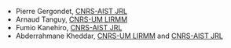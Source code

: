 - Pierre Gergondet, [CNRS-AIST JRL](https://unit.aist.go.jp/jrl-22022/index_en.html)<br/>
- Arnaud Tanguy, [CNRS-UM LIRMM](https://www.lirmm.fr/lirmm-en/)<br/>
- Fumio Kanehiro, [CNRS-AIST JRL](https://unit.aist.go.jp/jrl-22022/index_en.html)<br/>
- Abderrahmane Kheddar, [CNRS-UM LIRMM](https://www.lirmm.fr/lirmm-en/) and [CNRS-AIST JRL](https://unit.aist.go.jp/jrl-22022/index_en.html)
